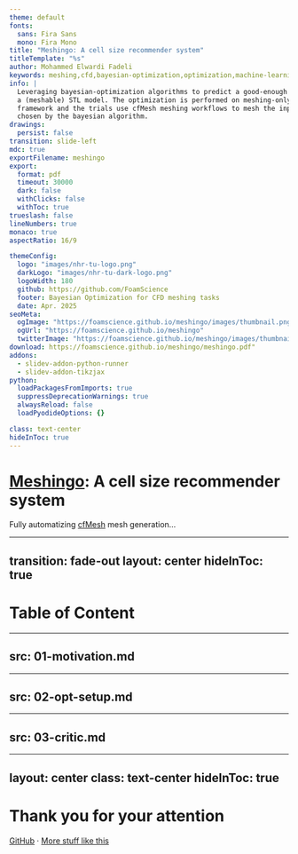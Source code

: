 ```yaml
---
theme: default
fonts:
  sans: Fira Sans
  mono: Fira Mono
title: "Meshingo: A cell size recommender system"
titleTemplate: "%s"
author: Mohammed Elwardi Fadeli
keywords: meshing,cfd,bayesian-optimization,optimization,machine-learning,surrogate-model,cfmesh
info: |
  Leveraging bayesian-optimization algorithms to predict a good-enough cell size starting just from
  a (meshable) STL model. The optimization is performed on meshing-only OpenFOAM cases using foamBO
  framework and the trials use cfMesh meshing workflows to mesh the input STLs based on the settings
  chosen by the bayesian algorithm.
drawings:
  persist: false
transition: slide-left
mdc: true
exportFilename: meshingo
export:
  format: pdf
  timeout: 30000
  dark: false
  withClicks: false
  withToc: true
trueslash: false
lineNumbers: true
monaco: true
aspectRatio: 16/9

themeConfig:
  logo: "images/nhr-tu-logo.png"
  darkLogo: "images/nhr-tu-dark-logo.png"
  logoWidth: 180
  github: https://github.com/FoamScience
  footer: Bayesian Optimization for CFD meshing tasks
  date: Apr. 2025
seoMeta:
  ogImage: "https://foamscience.github.io/meshingo/images/thumbnail.png"
  ogUrl: "https://foamscience.github.io/meshingo"
  twitterImage: "https://foamscience.github.io/meshingo/images/thumbnail.png"
download: https://foamscience.github.io/meshingo/meshingo.pdf"
addons:
  - slidev-addon-python-runner
  - slidev-addon-tikzjax
python:
  loadPackagesFromImports: true
  suppressDeprecationWarnings: true
  alwaysReload: false
  loadPyodideOptions: {}

class: text-center
hideInToc: true
---
```


# [Meshingo](https://github.com/FoamScience/meshingo): A cell size recommender system

Fully automatizing [cfMesh](https://cfmesh.com/cfmesh-open-source/) mesh generation...

---
transition: fade-out
layout: center
hideInToc: true
---

# Table of Content

<Toc maxDepth=3 />


---
src: 01-motivation.md
---

---
src: 02-opt-setup.md
---

---
src: 03-critic.md
---


---
layout: center
class: text-center
hideInToc: true
---

# Thank you for your attention

[GitHub](https://github.com/FoamScience/meshingo) · [More stuff like this](https://github.com/FoamScience)

